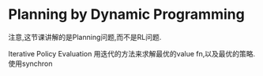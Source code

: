 #  Planning by Dynamic Programming

注意,这节课讲解的是Planning问题,而不是RL问题.

Iterative Policy Evaluation
用迭代的方法来求解最优的value fn,以及最优的策略.
使用synchron
